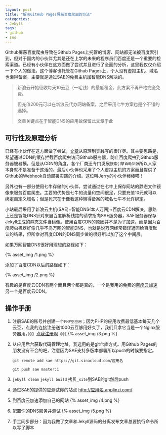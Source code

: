 ```yaml
---
layout: post
title: "解决GitHub Pages屏蔽百度爬虫的方法"
categories:
- Jekyll
tags:
- github
- seo
---
```

Github屏蔽百度爬虫导致在Github Pages上托管的博客、网站都无法被百度索引到，但对于国内的小伙伴尤其是还在上学的未来的程序员们百度还是一个重要的检索渠道。已经有小伙伴在这方面做了尝试并且进行了全面的分析，这里我仅仅介绍一下个人的做法。这个博客也托管在Github Pages上，个人没有虚拟主机、域名也懒得备案，主要就是通过SAE的免费主机加智能DNS解决的。


> 新浪云开始征收每天10云豆（一毛钱）的最低租金，此方案不再严格完全免费。
>
> 但充值200元可以在新浪云代办网站备案，之后采用七牛方案也是个不错的选择。
>
> 文章关键点在于智能DNS的应用故保留此文章于此

可行性及原理分析
---------------
已经有小伙伴在这方面做了尝试，[文章](http://jerryzou.com/posts/feasibility-of-allowing-baiduSpider-for-Github-Pages/?utm_source=tuicool)从原理到实践写的很详尽。其主要思路是，希望通过CDN的缓存拦截百度爬虫访问Github服务器，防止百度爬虫到Github服务器被暴揍。但是从CDN的角度，各个厂商还专门发展`搜索引擎自动回源`所以人家本身就不是准备干这活的。最后小伙伴也采用了个人虚拟主机的方案而且提供了Github的Webhook自动部署实践的介绍。这位叫Jerry的小伙伴棒棒嗒！

另外也有一部分使用七牛存储的小伙伴，尝试通过在七牛上保存网站的静态文件镜像来服务百度爬虫。主要的优势是七牛的流量和空间很足，只要充值10元就可以绑定自定义域名；但是死穴在于像我这种懒得备案的域名七牛不允许绑定。

小站最后采用了新浪云主机(SAE)+智能DNS(本人万网)+百度云CDN解决。思路上还是智能DNS针对来自百度解析线路的请求指向SAE服务器，SAE服务器保存Jekyll生成的静态文件当镜像。使用百度CDN的原因并不是为了加速，而是因为百度爬虫机器好像几乎不鸟万网的智能DNS，也就是说万网经常错误返回给百度默认的结果，但所幸对百度CDN的DNS同步做的很好所以加了这个中间层。

如果万网智能DNS很好用理想的路径如下：

{% asset_img /1.png %}

添加了百度CDN以后的路径如下：

{% asset_img /2.png %}

有趣的是百度云CDN有两个而且两个都是真的，一个是我用的免费的[百度云加速](http://su.baidu.com/)另一个是百度云CDN。

操作手册
----------------
1. 注册SAE的账号并创建一个`PHP空应用`；因为PHP的应用收费最低基本每天几个云豆，点我的连接注册送1000云豆够用好久了，我们只拿它当是一个Nginx服务器用。》》》[点我注册啊](http://t.cn/RGKjo3K)《《《
{% asset_img /3.png %}
2. 从应用后台获取代码管理地址，我选用的是git仓库方式。用Github Pages的朋友没有不会的吧，注意因为SAE支持多版本部署所以push的时候要指定。

	```
	git remote add sae https://git.sinacloud.com/应用名
	```

	```
	git push sae master:1
	```
3. `jekyll clean` `jekyll build` 拷贝`_site`到SAE的git然后push
4. 通过SAE的提供的应测试你的站点 http://应用名.applinzi.com/
5. 到百度云加速添加自己的网站
{% asset_img /4.png %}
6. 配置你的DNS服务并测试
{% asset_img /5.png %}
7. 手工同步部分：因为我做了文章和Jekyll源码的分离发布文章总要执行命令所以写了脚本